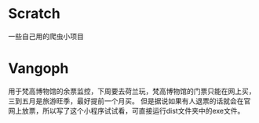 # Scratch
一些自己用的爬虫小项目
# Vangoph 
用于梵高博物馆的余票监控，下周要去荷兰玩，梵高博物馆的门票只能在网上买，三到五月是旅游旺季，最好提前一个月买。
但是据说如果有人退票的话就会在官网上放票，所以写了这个小程序试试看，可直接运行dist文件夹中的exe文件。
